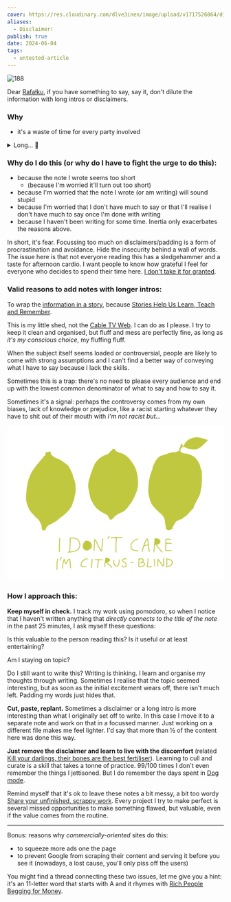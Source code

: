 ```yaml
---
cover: https://res.cloudinary.com/dlve3inen/image/upload/v1717526864/disclaimer-cover_w8d4sn.png
aliases:
  - Disclaimer!
publish: true
date: 2024-06-04
tags:
  - untested-article
---
```

![188](whatever-fuckit-bird.avif)

Dear [Rafałku](<../Rafałku>), if you have something to say, say it, don't dilute the information with long intros or disclaimers.

### Why

- it's a waste of time for every party involved

<details>
<summary>Long... 🐍</summary>
Long disclaimers are the equivalent of your relationship with that one neighbour you see every day but never say hi to them, because you forgot to do it once and now it feels a bit awkward and weirdly, unnecessarily scary. Christ, get over this, Dante was younger than you when he was hanging out with Virgil (Midway upon the journey of his life he found himself within a forest dark, for he had strayed from the right path). Dude, I see what you're doing here! Oh come on!
</details>

### Why do I do this (or why do I have to fight the urge to do this):

- because the note I wrote seems too short
	- (because I'm worried it'll turn out too short)
- because I'm worried that the note I wrote (or am writing) will sound stupid
- because I'm worried that I don't have much to say or that I'll realise I don't have much to say once I'm done with writing 
- because I haven't been writing for some time. Inertia only exacerbates the reasons above.

In short, it's fear. Focussing too much on disclaimers/padding is a form of procrastination and avoidance. Hide the insecurity behind a wall of words. The issue here is that not everyone reading this has a sledgehammer and a taste for afternoon cardio. I want people to know how grateful I feel for everyone who decides to spend their time here. [I don't take it for granted](<../111>). 

### Valid reasons to add notes with longer intros:

To wrap the [information in a story](<../Projects and apps I built for my own well-being>), because [Stories Help Us Learn, Teach and Remember](<../Stories Help Us Learn, Teach and Remember>).

This is my little shed, not the [Cable TV Web](<../Cable TV Web>). I can do as I please. I try to keep it clean and organised, but fluff and mess are perfectly fine, as long as *it's my conscious choice*, my fluffing fluff.

When the subject itself seems loaded or controversial, people are likely to come with strong assumptions and I can't find a better way of conveying what I have to say because I lack the skills.

Sometimes this is a trap: there's no need to please every audience and end up with the lowest common denominator of what to say and how to say it.

Sometimes it's a signal: perhaps the controversy comes from my own biases, lack of knowledge or prejudice, like a racist starting whatever they have to shit out of their mouth with *I'm not racist but...*

![2730](citrus-blind.webp)

### How I approach this:

**Keep myself in check.** I track my work using pomodoro, so when I notice that I haven't written anything that *directly connects to the title of the note* in the past 25 minutes, I ask myself these questions:

Is this valuable to the person reading this? Is it useful or at least entertaining?

Am I staying on topic?  

Do I still want to write this? Writing is thinking. I learn and organise my thoughts through writing. Sometimes I realise that the topic seemed interesting, but as soon as the initial excitement wears off, there isn't much left. Padding my words just hides that.

**Cut, paste, replant.** Sometimes a disclaimer or a long intro is more interesting than what I originally set off to write. In this case I move it to a separate note and work on that in a focussed manner. Just working on a different file makes me feel lighter. I'd say that more than ½ of the content here was done this way.

**Just remove the disclaimer and learn to live with the discomfort** (related [Kill your darlings, their bones are the best fertiliser](<../Kill your darlings, their bones are the best fertiliser>)). Learning to cull and curate is a skill that takes a tonne of practice. 99/100 times I don't even remember the things I jettisoned. But I do remember the days spent in [Dog mode](<../Dog mode>).

Remind myself that it's ok to leave these notes a bit messy, a bit too wordy [Share your unfinished, scrappy work](<../Share your unfinished, scrappy work>). Every project I try to make perfect is several missed opportunities to make something flawed, but valuable, even if the value comes from the routine.


---

Bonus: reasons why *commercially-oriented* sites do this:

- to squeeze more ads one the page
- to prevent Google from scraping their content and serving it before you see it (nowadays, a lost cause, you'll only piss off the users)

You might find a thread connecting these two issues, let me give you a hint: it's an 11-letter word that starts with A and it rhymes with [Rich People Begging for Money](<../Advertising>).
